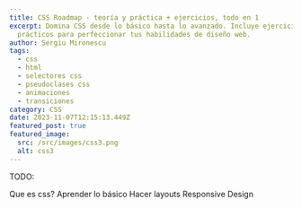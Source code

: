 ```yaml
---
title: CSS Roadmap - teoría y práctica + ejercicios, todo en 1
excerpt: Domina CSS desde lo básico hasta lo avanzado. Incluye ejercicios
  prácticos para perfeccionar tus habilidades de diseño web.
author: Sergiu Mironescu
tags:
  - css
  - html
  - selectores css
  - pseudoclases css
  - animaciones
  - transiciones
category: CSS
date: 2023-11-07T12:15:13.449Z
featured_post: true
featured_image:
  src: /src/images/css3.png
  alt: css3
---
```

TODO:

Que es css?
Aprender lo básico
Hacer layouts
Responsive Design
